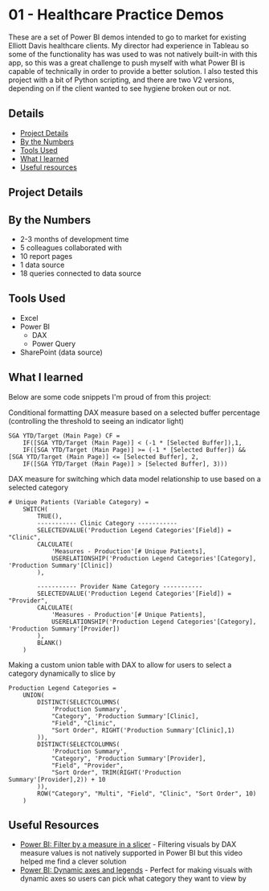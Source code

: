 # 01 - Healthcare Practice Demos

These are a set of Power BI demos intended to go to market for existing Elliott Davis healthcare clients. My director had experience in Tableau so some of the functionality has was used to was not natively built-in with this app, so this was a great challenge to push myself with what Power BI is capable of technically in order to provide a better solution. I also tested this project with a bit of Python scripting, and there are two V2 versions, depending on if the client wanted to see hygiene broken out or not.

## Details
- [Project Details](#project-details)
- [By the Numbers](#by-the-numbers)
- [Tools Used](#tools-used)
- [What I learned](#what-i-learned)
- [Useful resources](#useful-resources)

## Project Details

## By the Numbers

- 2-3 months of development time
- 5 colleagues collaborated with
- 10 report pages
- 1 data source
- 18 queries connected to data source

## Tools Used

- Excel
- Power BI
  - DAX
  - Power Query
- SharePoint (data source)

## What I learned

Below are some code snippets I'm proud of from this project:


Conditional formatting DAX measure based on a selected buffer percentage (controlling the threshold to seeing an indicator light)
```DAX
SGA YTD/Target (Main Page) CF = 
    IF([SGA YTD/Target (Main Page)] < (-1 * [Selected Buffer]),1,
    IF([SGA YTD/Target (Main Page)] >= (-1 * [Selected Buffer]) && [SGA YTD/Target (Main Page)] <= [Selected Buffer], 2,
    IF([SGA YTD/Target (Main Page)] > [Selected Buffer], 3)))
```


DAX measure for switching which data model relationship to use based on a selected category
```DAX
# Unique Patients (Variable Category) = 
    SWITCH(
        TRUE(),
        ----------- Clinic Category -----------
        SELECTEDVALUE('Production Legend Categories'[Field]) = "Clinic",
        CALCULATE(
            'Measures - Production'[# Unique Patients],
            USERELATIONSHIP('Production Legend Categories'[Category], 'Production Summary'[Clinic])
        ),

        ----------- Provider Name Category -----------
        SELECTEDVALUE('Production Legend Categories'[Field]) = "Provider",
        CALCULATE(
            'Measures - Production'[# Unique Patients],
            USERELATIONSHIP('Production Legend Categories'[Category], 'Production Summary'[Provider])
        ),
        BLANK()
    )
```


Making a custom union table with DAX to allow for users to select a category dynamically to slice by
```DAX
Production Legend Categories = 
    UNION(
        DISTINCT(SELECTCOLUMNS(
            'Production Summary',
            "Category", 'Production Summary'[Clinic],
            "Field", "Clinic",
            "Sort Order", RIGHT('Production Summary'[Clinic],1)
        )),
        DISTINCT(SELECTCOLUMNS(
            'Production Summary',
            "Category", 'Production Summary'[Provider],
            "Field", "Provider",
            "Sort Order", TRIM(RIGHT('Production Summary'[Provider],2)) + 10
        )),
        ROW("Category", "Multi", "Field", "Clinic", "Sort Order", 10)
    )
```

## Useful Resources

- [Power BI: Filter by a measure in a slicer](https://www.youtube.com/watch?v=AZAL-QPn5Zc) - Filtering visuals by DAX measure values is not natively supported in Power BI but this video helped me find a clever solution
- [Power BI: Dynamic axes and legends](https://www.youtube.com/watch?v=8e8a3o1w51M) - Perfect for making visuals with dynamic axes so users can pick what category they want to view by